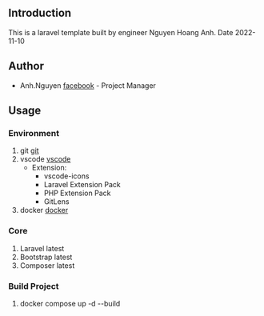 ## Introduction

This is a laravel template built by engineer Nguyen Hoang Anh. Date 2022-11-10

## Author

- Anh.Nguyen    [facebook](https://www.facebook.com/FakeofHA)           - Project Manager

## Usage

### Environment

1. git [git](https://git-scm.com/downloads)
2. vscode [vscode](https://code.visualstudio.com/)
    - Extension:
        + vscode-icons
        + Laravel Extension Pack
        + PHP Extension Pack
        + GitLens
3. docker [docker](https://www.docker.com/)

### Core

1. Laravel latest
2. Bootstrap latest
3. Composer latest

### Build Project

1. docker compose up -d --build

